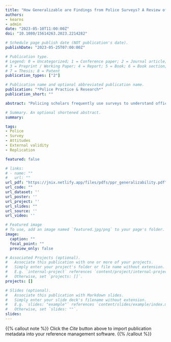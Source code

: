 ```yaml
---
title: "How Generalizable are Findings from Police Surveys? A Review of Multi-Agency Studies"
authors:
- kearns
- admin
date: "2023-05-10T11:00:00Z"
doi: "10.1080/15614263.2023.2214282"

# Schedule page publish date (NOT publication's date).
publishDate: "2023-05-25T07:00:00Z"

# Publication type.
# Legend: 0 = Uncategorized; 1 = Conference paper; 2 = Journal article;
# 3 = Preprint / Working Paper; 4 = Report; 5 = Book; 6 = Book section;
# 7 = Thesis; 8 = Patent
publication_types: ["2"]

# Publication name and optional abbreviated publication name.
publication: "*Police Practice & Research*"
publication_short: ""

abstract: "Policing scholars frequently use surveys to understand officer attitudes and behavioral intentions. Yet, it is difficult to gain access to one – let alone multiple – agencies. Thus, officer surveys often reflect views in a single department, making it unclear how generalizable the findings are. For the present study, we conducted an exploratory review of articles published in 16 criminology and policing journals from 2000 to 2017. We identified 600 studies that involved surveying one or more samples of police officers. From this list, we set out to determine: (1) how often authors administered their surveys to more than one sample, and (2) when surveys were administered to more than one sample, how often were results consistent across samples? We found eighty-seven (14.5%) articles that involved collecting survey data from multiple agencies, though only 29 (4.8% overall, 33.3% of multi-agencies studies) met our inclusion criteria. Importantly, only 15 studies could be analyzed as some authors no longer had data, could not share data, or did not response to our emails. Results were fully consistent across samples in just one published study. In the other studies, findings partially replicated – though sometimes results were in the opposite direction across departments. Thus, replication is critical before policy is created from single-agency surveys."

# Summary. An optional shortened abstract.
summary:   

tags:
- Police
- Survey
- Attitudes
- External validity
- Replication

featured: false

# links:
# - name: ""
#   url: ""
url_pdf: "https://jnix.netlify.app/files/pdfs/ppr_generalizability.pdf"
url_code: ""
url_dataset: ''
url_poster: ''
url_project: ''
url_slides: ""
url_source: ''
url_video: ''

# Featured image
# To use, add an image named `featured.jpg/png` to your page's folder. 
image:
  caption: ""
  focal_point: ""
  preview_only: false

# Associated Projects (optional).
#   Associate this publication with one or more of your projects.
#   Simply enter your project's folder or file name without extension.
#   E.g. `internal-project` references `content/project/internal-project/index.md`.
#   Otherwise, set `projects: []`.
projects: []

# Slides (optional).
#   Associate this publication with Markdown slides.
#   Simply enter your slide deck's filename without extension.
#   E.g. `slides: "example"` references `content/slides/example/index.md`.
#   Otherwise, set `slides: ""`.
slides:
---
```


{{% callout note %}}
Click the *Cite* button above to import publication metadata into your reference management software.
{{% /callout %}}
